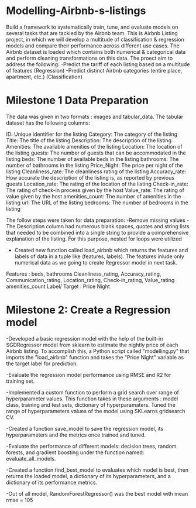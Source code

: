 # Modelling-Airbnb-s-listings
Build a framework to systematically train, tune, and evaluate models on several tasks that are tackled by the Airbnb team. 
This is Airbnb Listing project, in which we will develop a multitude of  classification & regression models and compare their performance across different use cases.  The  Airbnb dataset is loaded which contains both numerical & categorical data and perform cleaning transformations on this data. The proect aim to  address the following:
-Predict the tariff of each listing based on a multitude of features (Regression) 
-Predict distinct Airbnb categories (entire place, apartment, etc.) (Classification)


# Milestone 1 Data Preparation
The data was given in two formats : images and tabular_data. The tabular dataset has the following columns:

  ID: Unique identifier for the listing
  Category: The category of the listing
  Title: The title of the listing
  Description: The description of the listing
  Amenities: The available amenities of the listing
  Location: The location of the listing
  guests: The number of guests that can be accommodated in the listing
  beds: The number of available beds in the listing
  bathrooms: The number of bathrooms in the listing
  Price_Night: The price per night of the listing
  Cleanliness_rate: The cleanliness rating of the listing
  Accuracy_rate: How accurate the description of the listing is, as reported by previous guests
  Location_rate: The rating of the location of the listing
  Check-in_rate: The rating of check-in process given by the host
  Value_rate: The rating of value given by the host
  amenities_count: The number of amenities in the listing
  url: The URL of the listing
  bedrooms: The number of bedrooms in the listing
  
The follow steps were taken for data preparation:
  -Remove missing values
  -The Description column had numerous blank spaces, quotes and string lists that needed to be combined into a single string to provide a comprehensive explanation of    the listing. For this purpose, nested for loops were utilized
 - Created new function called load_airbnb which returns the features and labels of  data in a tuple like (features, labels). The features inlude only numerical data as we going to create Regressor model in next task. 
 
 Features : beds, bathrooms  Cleanliness_rating, Accuracy_rating,  Communication_rating, Location_rating, Check-in_rating,  Value_rating  amenities_count 
 Label/ Target : Price Night

# Milestone 2: Create a Regression model
-Developed a basic regression model with the help of the built-in SGDRegressor model from sklearn to estimate the nightly price of each Airbnb listing. To accomplish this, a Python script called "modelling.py" that imports the "load_airbnb" function and takes the "Price Night" variable as the target label for prediction. 

-Evaluate the regression model performance using RMSE and R2 for training set.  

-Implemented a custom function to perform a grid search over range of hyperparameter values. This function takes in these arguments : model class, training and test sets, dictionary of hyperparamaters. Tuned the range of hyperparameters values of the model using SKLearns gridsearch CV. 

-Created a function save_model to save the regression model, its hyperparameters and the metrics once trained and tuned.

-Evaluate the performance of different models: decision trees, random forests, and gradient boosting under the function named: evaluate_all_models. 

-Created a  function  find_best_model to evaluates which model is best, then returns the loaded model, a dictionary of its hyperparameters, and a dictionary of its performance metrics.

-Out of all model, RandomForestRegressor() was the best model with mean rmse  = 105 


